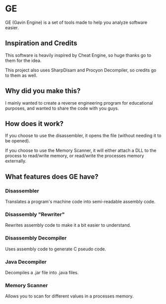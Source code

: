 # GE
GE (Gavin Engine) is a set of tools made to help you analyze software easier.

## Inspiration and Credits
This software is heavily inspired by Cheat Engine, so huge thanks go to them for the idea.

This project also uses SharpDisam and Procyon Decompiler, so credits go to them as well.

## Why did you make this?
I mainly wanted to create a reverse engineering program for educational purposes, and wanted to share the code with you guys.

## How does it work?
If you choose to use the disassembler, it opens the file (without needing it to be opened).

If you choose to use the Memory Scanner, it will either attach a DLL to the process to read/write memory, or read/write the processes memory externally.

## What features does GE have?
### Disassembler
Translates a program's machine code into semi-readable assembly code.

### Disassembly "Rewriter"
Rewrites assembly code to make it a bit easier to understand.

### Disassembly Decompiler
Uses assembly code to generate C pseudo code.

### Java Decompiler 
Decompiles a .jar file into .java files.

### Memory Scanner
Allows you to scan for different values in a processes memory.


